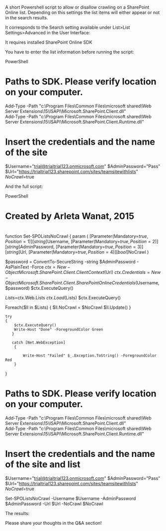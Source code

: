A short Powershell script to allow or disallow crawling on a SharePoint Online list. Depending on this settings the list items will either appear or not in the search results.

 

It corresponds to the Search setting available under List>List Settings>Advanced in the User Interface:



 

 

 

It requires installed  SharePoint Online SDK 

You have to enter the list information before running the script:

 

 

PowerShell
# Paths to SDK. Please verify location on your computer. 
Add-Type -Path "c:\Program Files\Common Files\microsoft shared\Web Server Extensions\15\ISAPI\Microsoft.SharePoint.Client.dll"  
Add-Type -Path "c:\Program Files\Common Files\microsoft shared\Web Server Extensions\15\ISAPI\Microsoft.SharePoint.Client.Runtime.dll"  
 
# Insert the credentials and the name of the site 
$Username="trial@trialtrial123.onmicrosoft.com" 
$AdminPassword="Pass" 
$Url="https://trialtrial123.sharepoint.com/sites/teamsitewithlists" 
$NoCrawl=$true
 
 

 

And the full script:

 

 

PowerShell
# 
# Created by Arleta Wanat, 2015  
# 
 
function Set-SPOListsNoCrawl 
{ 
param ( 
  [Parameter(Mandatory=$true,Position=1)] 
        [string]$Username, 
        [Parameter(Mandatory=$true,Position=2)] 
        [string]$AdminPassword, 
        [Parameter(Mandatory=$true,Position=3)] 
        [string]$Url, 
        [Parameter(Mandatory=$true,Position=4)] 
        [bool]$NoCrawl 
) 
 
$password = ConvertTo-SecureString -string $AdminPassword -AsPlainText -Force 
  $ctx=New-Object Microsoft.SharePoint.Client.ClientContext($Url) 
  $ctx.Credentials = New-Object Microsoft.SharePoint.Client.SharePointOnlineCredentials($Username, $password) 
  $ctx.ExecuteQuery()  
 
$Lists=$ctx.Web.Lists 
$ctx.Load($Lists) 
$ctx.ExecuteQuery() 
 
Foreach($ll in $Lists) 
{ 
    $ll.NoCrawl = $NoCrawl 
    $ll.Update() 
    } 
 
    try 
    { 
        $ctx.ExecuteQuery() 
        Write-Host "Done" -ForegroundColor Green 
       } 
 
       catch [Net.WebException]  
        { 
             
            Write-Host "Failed" $_.Exception.ToString() -ForegroundColor Red 
        } 
 
 
} 
 
 
 
 
 
 
 
 
 
 
# Paths to SDK. Please verify location on your computer. 
Add-Type -Path "c:\Program Files\Common Files\microsoft shared\Web Server Extensions\15\ISAPI\Microsoft.SharePoint.Client.dll"  
Add-Type -Path "c:\Program Files\Common Files\microsoft shared\Web Server Extensions\15\ISAPI\Microsoft.SharePoint.Client.Runtime.dll"  
 
# Insert the credentials and the name of the site and list 
$Username="trial@trialtrial123.onmicrosoft.com" 
$AdminPassword="Pass" 
$Url="https://trialtrial123.sharepoint.com/sites/teamsitewithlists" 
$NoCrawl=$true 
 
 
 
 
Set-SPOListsNoCrawl -Username $Username -AdminPassword $AdminPassword -Url $Url -NoCrawl $NoCrawl
 
 

The results:

 



 

 

 

Please share your thoughts in the Q&A section!
